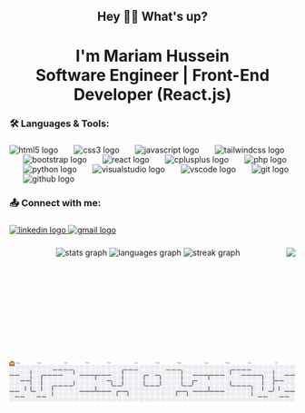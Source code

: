 <h2 align="center">Hey 👋🏻 What's up?</h2>

###

<h1 align="center">I'm Mariam Hussein<br>Software Engineer | Front-End Developer (React.js)</h1>

###

<h3 align="left">🛠️ Languages & Tools:</h3>

###

<div align="left">
  <img src="https://cdn.jsdelivr.net/gh/devicons/devicon/icons/html5/html5-original.svg" height="50" alt="html5 logo"  />
  <img width="20" />
  <img src="https://cdn.jsdelivr.net/gh/devicons/devicon/icons/css3/css3-original.svg" height="50" alt="css3 logo"  />
  <img width="20" />
  <img src="https://cdn.jsdelivr.net/gh/devicons/devicon/icons/javascript/javascript-original.svg" height="50" alt="javascript logo"  />
  <img width="20" />
  <img src="https://cdn.jsdelivr.net/gh/devicons/devicon/icons/tailwindcss/tailwindcss-original-wordmark.svg" height="50" alt="tailwindcss logo"  />
  <img width="20" />
  <img src="https://skillicons.dev/icons?i=bootstrap" height="50" alt="bootstrap logo"  />
  <img width="20" />
  <img src="https://cdn.jsdelivr.net/gh/devicons/devicon/icons/react/react-original.svg" height="50" alt="react logo"  />
  <img width="20" />
  <img src="https://cdn.jsdelivr.net/gh/devicons/devicon/icons/cplusplus/cplusplus-original.svg" height="50" alt="cplusplus logo"  />
  <img width="20" />
  <img src="https://cdn.jsdelivr.net/gh/devicons/devicon/icons/php/php-original.svg" height="50" alt="php logo"  />
  <img width="20" />
  <img src="https://cdn.jsdelivr.net/gh/devicons/devicon/icons/python/python-original.svg" height="50" alt="python logo"  />
  <img width="20" />
  <img src="https://skillicons.dev/icons?i=visualstudio" height="50" alt="visualstudio logo"  />
  <img width="20" />
  <img src="https://skillicons.dev/icons?i=vscode" height="50" alt="vscode logo"  />
  <img width="20" />
  <img src="https://cdn.jsdelivr.net/gh/devicons/devicon/icons/git/git-original.svg" height="50" alt="git logo"  />
  <img width="20" />
  <img src="https://cdn.jsdelivr.net/gh/devicons/devicon/icons/github/github-original.svg" height="50" alt="github logo"  />
</div>

###

<h3 align="left">📤 Connect with me:</h3>

###

<div align="left">
  <a href="https://www.linkedin.com/in/eng-mariam-hussein/" target="_blank">
    <img src="https://raw.githubusercontent.com/maurodesouza/profile-readme-generator/master/src/assets/icons/social/linkedin/default.svg" width="70" height="50" alt="linkedin logo"  />
  </a>
  <a href="mailto:mariamhussein4@gmail.com" target="_blank">
    <img src="https://raw.githubusercontent.com/maurodesouza/profile-readme-generator/master/src/assets/icons/social/gmail/default.svg" width="70" height="50" alt="gmail logo"  />
  </a>
</div>

###

<img align="right" height="200" src="https://camo.githubusercontent.com/638891bca5c85744402c7849ea81d377e77142f55441031bded32b23ba062d31/68747470733a2f2f6d656469612e74656e6f722e636f6d2f4946324a64787a6d794e3441414141692f636f64696e672d6769726c2e676966"  />

###

<div align="center">
  <img src="https://github-readme-stats.vercel.app/api?username=Mariam-Huussein&hide_title=false&hide_rank=false&show_icons=true&include_all_commits=true&count_private=true&disable_animations=false&theme=dracula&locale=en&hide_border=false&order=1" height="150" alt="stats graph"  />
  <img src="https://github-readme-stats.vercel.app/api/top-langs?username=Mariam-Huussein&locale=en&hide_title=false&layout=compact&card_width=320&langs_count=5&theme=dracula&hide_border=false&order=2" height="150" alt="languages graph"  />
  <img src="https://streak-stats.demolab.com?user=Mariam-Huussein&locale=en&mode=daily&theme=dracula&hide_border=false&border_radius=5&order=3" height="150" alt="streak graph"  />
</div>

###

<picture>
  <source media="(prefers-color-scheme: dark)" srcset="https://raw.githubusercontent.com/Mariam-Huussein/Mariam-Huussein/output/pacman-contribution-graph-dark.svg">
  <source media="(prefers-color-scheme: light)" srcset="https://raw.githubusercontent.com/Mariam-Huussein/Mariam-Huussein/output/pacman-contribution-graph.svg">
  <img alt="pacman contribution graph" src="https://raw.githubusercontent.com/Mariam-Huussein/Mariam-Huussein/output/pacman-contribution-graph.svg">
</picture>

###
